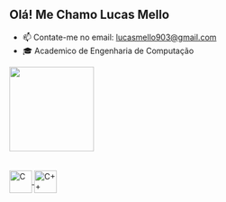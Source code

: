 ## Olá! Me Chamo Lucas Mello

- 📫 Contate-me no email: lucasmello903@gmail.com
- 🎓 Academico de Engenharia de Computação

</div>
  <a href="https://github.com/lucasmello903">
  <img height="150em" src="https://github-readme-stats.vercel.app/api?username=lucasmello903&show_icons=true&theme=synthwave&include_all_commits=true&count_private=true"/>
    </div>
  
<div style="display: inline_block"><br>
  <div style="display: inline_block"><br>
  <img align="center" alt="C" height="40" width="40" src="https://cdn.jsdelivr.net/gh/devicons/devicon/icons/c/c-original.svg" />
  <img align="center" alt="C++" height="40"  height="40" src="https://cdn.jsdelivr.net/gh/devicons/devicon/icons/cplusplus/cplusplus-line.svg" />
  
   
    
  </div>
  
  


